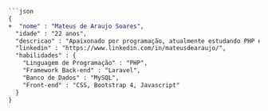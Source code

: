 ```diff
```json
{
+  "nome" : "Mateus de Araujo Soares",
  "idade" : "22 anos",
  "descricao" : "Apaixonado por programação, atualmente estudando PHP e Laravel",
  "linkedin" : "https://www.linkedin.com/in/mateusdearaujo/",
  "habilidades" : {
	"Linguagem de Programação" : "PHP",
	"Framework Back-end" : "Laravel",
	"Banco de Dados" : "MySQL",
	"Front-end" : "CSS, Bootstrap 4, Javascript"
  }
}
```
```
